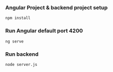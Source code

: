 ### Angular Project & backend project setup 
```
npm install
```
### Run Angular default port 4200
```
ng serve
```
### Run backend
```
node server.js
```
